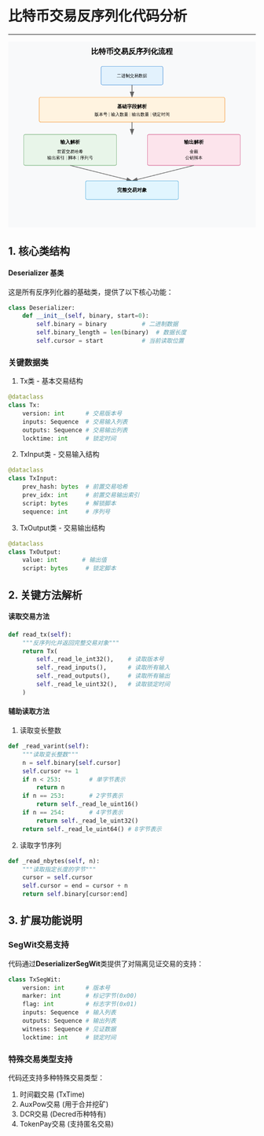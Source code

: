 # 比特币交易反序列化代码分析
---
![](../img/transaction-flow.png)

## 1. 核心类结构
#### Deserializer 基类
这是所有反序列化器的基础类，提供了以下核心功能：
```python
class Deserializer:
    def __init__(self, binary, start=0):
        self.binary = binary          # 二进制数据
        self.binary_length = len(binary)  # 数据长度
        self.cursor = start           # 当前读取位置
```
### 关键数据类
1. Tx类 - 基本交易结构
```python
@dataclass
class Tx:
    version: int      # 交易版本号
    inputs: Sequence  # 交易输入列表
    outputs: Sequence # 交易输出列表
    locktime: int     # 锁定时间
```
2. TxInput类 - 交易输入结构
```python
@dataclass
class TxInput:
    prev_hash: bytes  # 前置交易哈希
    prev_idx: int     # 前置交易输出索引
    script: bytes     # 解锁脚本
    sequence: int     # 序列号
```
3. TxOutput类 - 交易输出结构
```python
@dataclass
class TxOutput:
    value: int       # 输出值
    script: bytes     # 锁定脚本
```
## 2. 关键方法解析
#### 读取交易方法
```python
def read_tx(self):
    """反序列化并返回完整交易对象"""
    return Tx(
        self._read_le_int32(),    # 读取版本号
        self._read_inputs(),      # 读取所有输入
        self._read_outputs(),     # 读取所有输出
        self._read_le_uint32(),   # 读取锁定时间
    )
```
#### 辅助读取方法

1. 读取变长整数
```python
def _read_varint(self):
    """读取变长整数"""
    n = self.binary[self.cursor]
    self.cursor += 1
    if n < 253:        # 单字节表示
        return n
    if n == 253:       # 2字节表示
        return self._read_le_uint16()
    if n == 254:       # 4字节表示
        return self._read_le_uint32()
    return self._read_le_uint64() # 8字节表示
```

2. 读取字节序列
```python
def _read_nbytes(self, n):
    """读取指定长度的字节"""
    cursor = self.cursor
    self.cursor = end = cursor + n
    return self.binary[cursor:end]
```
## 3. 扩展功能说明

### SegWit交易支持
代码通过**DeserializerSegWit**类提供了对隔离见证交易的支持：
```python
class TxSegWit:
    version: int      # 版本号
    marker: int       # 标记字节(0x00)
    flag: int         # 标志字节(0x01)
    inputs: Sequence  # 输入列表
    outputs: Sequence # 输出列表
    witness: Sequence # 见证数据
    locktime: int     # 锁定时间
```
### 特殊交易类型支持
代码还支持多种特殊交易类型：

1. 时间戳交易 (TxTime)
2. AuxPow交易 (用于合并挖矿)
3. DCR交易 (Decred币种特有)
4. TokenPay交易 (支持匿名交易)
